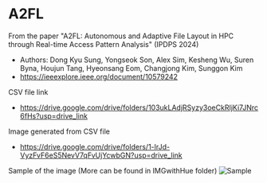 # A2FL

From the paper  "A2FL: Autonomous and Adaptive File Layout in HPC through Real-time Access Pattern Analysis" (IPDPS 2024)
 - Authors: Dong Kyu Sung, Yongseok Son, Alex Sim, Kesheng Wu, Suren Byna, Houjun Tang, Hyeonsang Eom, Changjong Kim, Sunggon Kim
-   https://ieeexplore.ieee.org/document/10579242



CSV file link
- https://drive.google.com/drive/folders/103ukLAdjRSyzy3oeCkRIjKi7JNrc6fHs?usp=drive_link

Image generated from CSV file
- https://drive.google.com/drive/folders/1-lrJd-VyzFvF6eS5NevV7qFvUjYcwbGN?usp=drive_link

Sample of the image (More can be found in IMGwithHue folder)
![Sample](https://github.com/Bigdata-HPC-Lab/A2FL/blob/main/IMGwithHue/8g-1n-8proc-stripe8-job8572958.jpeg?raw=true)
